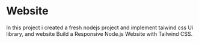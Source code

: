 # Website

In this project i created  a fresh nodejs project and implement taiwind css Ui library, and website Build a Responsive Node.js Website with Tailwind CSS.
